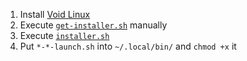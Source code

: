 1. Install [Void Linux](https://voidlinux.org/download/)
2. Execute [`get-installer.sh`](https://github.com/geekylthyosaur/dotfiles/blob/main/void-installer/get-installer.sh) manually
3. Execute [`installer.sh`](https://github.com/geekylthyosaur/dotfiles/blob/main/void-installer/installer.sh)
6. Put `*-*-launch.sh` into `~/.local/bin/` and `chmod +x` it
